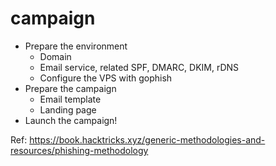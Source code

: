 
# campaign
- Prepare the environment
    - Domain
    - Email service, related SPF, DMARC, DKIM, rDNS
    - Configure the VPS with gophish
- Prepare the campaign
    - Email template
    - Landing page
- Launch the campaign!





Ref:
https://book.hacktricks.xyz/generic-methodologies-and-resources/phishing-methodology
